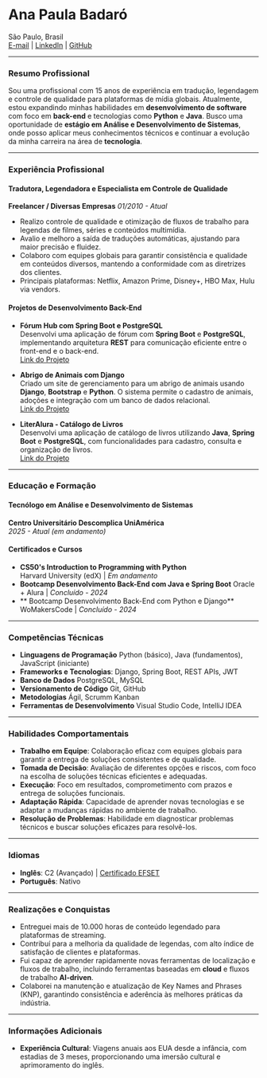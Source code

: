 # **Ana Paula Badaró**

São Paulo, Brasil  
[E-mail](mailto:badaro_ap@proton.me) | [LinkedIn](http://linkedin.com/apbadaro) | [GitHub](https://github.com/quasiEvil)

---

### **Resumo Profissional**

Sou uma profissional com 15 anos de experiência em tradução, legendagem e controle de qualidade para plataformas de mídia globais. Atualmente, estou expandindo minhas habilidades em **desenvolvimento de software** com foco em **back-end** e tecnologias como **Python** e **Java**. Busco uma oportunidade de **estágio em Análise e Desenvolvimento de Sistemas**, onde posso aplicar meus conhecimentos técnicos e continuar a evolução da minha carreira na área de **tecnologia**.

---

### **Experiência Profissional**

#### **Tradutora, Legendadora e Especialista em Controle de Qualidade**  
**Freelancer / Diversas Empresas**
*01/2010 - Atual*  
- Realizo controle de qualidade e otimização de fluxos de trabalho para legendas de filmes, séries e conteúdos multimídia.
- Avalio e melhoro a saída de traduções automáticas, ajustando para maior precisão e fluidez.
- Colaboro com equipes globais para garantir consistência e qualidade em conteúdos diversos, mantendo a conformidade com as diretrizes dos clientes.
- Principais plataformas: Netflix, Amazon Prime, Disney+, HBO Max, Hulu via vendors.

#### **Projetos de Desenvolvimento Back-End**  
- **Fórum Hub com Spring Boot e PostgreSQL**  
  Desenvolvi uma aplicação de fórum com **Spring Boot** e **PostgreSQL**, implementando arquitetura **REST** para comunicação eficiente entre o front-end e o back-end.  
  [Link do Projeto](https://github.com/quasiEvil/ONE-Final-Challenge-Forum)
  
- **Abrigo de Animais com Django**  
  Criado um site de gerenciamento para um abrigo de animais usando **Django**, **Bootstrap** e **Python**. O sistema permite o cadastro de animais, adoções e integração com um banco de dados relacional.  
  [Link do Projeto](https://github.com/quasiEvil/ProjetoFinal_SquadAmeenahGuribFakim)

- **LiterAlura - Catálogo de Livros**  
  Desenvolvi uma aplicação de catálogo de livros utilizando **Java**, **Spring Boot** e **PostgreSQL**, com funcionalidades para cadastro, consulta e organização de livros.  
  [Link do Projeto](https://github.com/quasiEvil/ONE-Challenge-LiterAlura)

---

### **Educação e Formação**

#### **Tecnólogo em Análise e Desenvolvimento de Sistemas**  
**Centro Universitário Descomplica UniAmérica**  
*2025 - Atual (em andamento)*

#### **Certificados e Cursos**  
- **CS50's Introduction to Programming with Python**  
Harvard University (edX) | *Em andamento*  
- **Bootcamp Desenvolvimento Back-End com Java e Spring Boot**
Oracle + Alura | *Concluído - 2024*  
- ** Bootcamp Desenvolvimento Back-End com Python e Django**
WoMakersCode | *Concluído - 2024*  

---

### **Competências Técnicas**

- **Linguagens de Programação**
Python (básico), Java (fundamentos), JavaScript (iniciante)  
- **Frameworks e Tecnologias**:
Django, Spring Boot, REST APIs, JWT  
- **Banco de Dados**
PostgreSQL, MySQL  
- **Versionamento de Código**
Git, GitHub  
- **Metodologias**
Ágil, Scrumm Kanban  
- **Ferramentas de Desenvolvimento**
Visual Studio Code, IntelliJ IDEA  

---

### **Habilidades Comportamentais**

- **Trabalho em Equipe**: Colaboração eficaz com equipes globais para garantir a entrega de soluções consistentes e de qualidade.  
- **Tomada de Decisão**: Avaliação de diferentes opções e riscos, com foco na escolha de soluções técnicas eficientes e adequadas.
- **Execução**: Foco em resultados, comprometimento com prazos e entrega de soluções funcionais.
- **Adaptação Rápida**: Capacidade de aprender novas tecnologias e se adaptar a mudanças rápidas no ambiente de trabalho.
- **Resolução de Problemas**: Habilidade em diagnosticar problemas técnicos e buscar soluções eficazes para resolvê-los.

---

### **Idiomas**

- **Inglês**: C2 (Avançado) | [Certificado EFSET](https://cert.efset.org/X1pWgJ)
- **Português**: Nativo

---

### **Realizações e Conquistas**

- Entreguei mais de 10.000 horas de conteúdo legendado para plataformas de streaming.
- Contribuí para a melhoria da qualidade de legendas, com alto índice de satisfação de clientes e plataformas.
- Fui capaz de aprender rapidamente novas ferramentas de localização e fluxos de trabalho, incluindo ferramentas baseadas em **cloud** e fluxos de trabalho **AI-driven**.
- Colaborei na manutenção e atualização de Key Names and Phrases (KNP), garantindo consistência e aderência às melhores práticas da indústria.

---

### **Informações Adicionais**

- **Experiência Cultural**: Viagens anuais aos EUA desde a infância, com estadias de 3 meses, proporcionando uma imersão cultural e aprimoramento do inglês.
